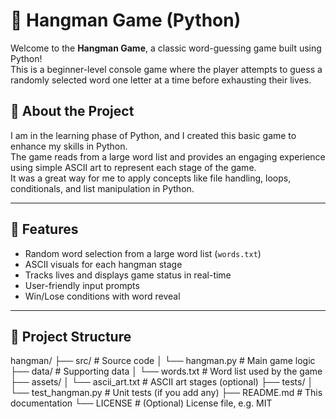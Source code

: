 # 🎯 Hangman Game (Python)

Welcome to the **Hangman Game**, a classic word-guessing game built using Python!  
This is a beginner-level console game where the player attempts to guess a randomly selected word one letter at a time before exhausting their lives.



## 🚀 About the Project

I am in the learning phase of Python, and I created this basic game to enhance my skills in Python.  
The game reads from a large word list and provides an engaging experience using simple ASCII art to represent each stage of the game.  
It was a great way for me to apply concepts like file handling, loops, conditionals, and list manipulation in Python.

---

## 🧠 Features

- Random word selection from a large word list (`words.txt`)
- ASCII visuals for each hangman stage
- Tracks lives and displays game status in real-time
- User-friendly input prompts
- Win/Lose conditions with word reveal

---

## 📁 Project Structure
hangman/
├── src/ # Source code
│ └── hangman.py # Main game logic
├── data/ # Supporting data
│ └── words.txt # Word list used by the game
├── assets/
│ └── ascii_art.txt # ASCII art stages (optional)
├── tests/
│ └── test_hangman.py # Unit tests (if you add any)
├── README.md # This documentation
└── LICENSE # (Optional) License file, e.g. MIT
